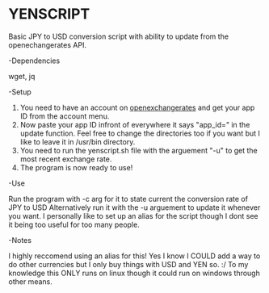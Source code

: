 # YENSCRIPT
Basic JPY to USD conversion script with ability to update from the openechangerates API.

-Dependencies

wget, jq

-Setup

1. You need to have an account on [openexchangerates](https://openexchangerates.org/) and get your app ID from the account menu.
2. Now paste your app ID infront of everywhere it says "app_id=" in the update function.
Feel free to change the directories too if you want but I like to leave it in /usr/bin directory.
3. You need to run the yenscript.sh file with the arguement "-u" to get the most recent exchange rate.
4. The program is now ready to use!

-Use

Run the program with -c arg for it to state current the conversion rate of JPY to USD
Alternatively run it with the -u arguement to update it whenever you want.
I personally like to set up an alias for the script though I dont see it being too useful for too many people.

-Notes

I highly reccomend using an alias for this!
Yes I know I COULD add a way to do other currencies but I only buy things with USD and YEN so. :/
To my knowledge this ONLY runs on linux though it could run on windows through other means.
